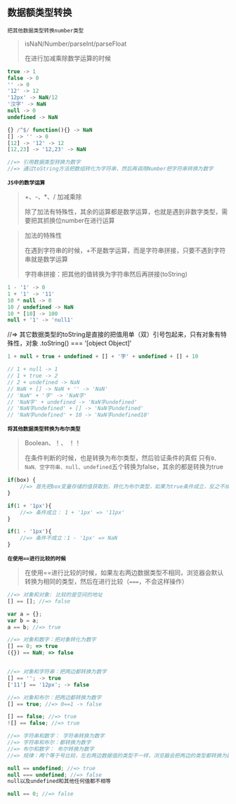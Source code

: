 ## 数据额类型转换

`把其他数据类型转换number类型`

> isNaN/Number/parseInt/parseFloat
> 
> 在进行加减乘除数学运算的时候

```javascript
true -> 1
false -> 0
'' -> 0
'12' -> 12
'12px' -> NaN/12
'汉字' -> NaN
null -> 0
undefined -> NaN

{} /^$/ function(){} -> NaN
[] -> '' -> 0
[12] -> '12' -> 12
[12,23] -> '12,23' -> NaN

//=> 引用数据类型转换为数字
//=> 通过toString方法把数组转化为字符串，然后再调用Number把字符串转换为数字
```

**`JS中的数学运算`**

> +、-、*、/ 加减乘除
> 
> 除了加法有特殊性，其余的运算都是数学运算，也就是遇到非数字类型，需要把其抓换位number在进行运算

> 加法的特殊性
> 
> 在遇到字符串的时候，+不是数学运算，而是字符串拼接，只要不遇到字符串就是数学运算
> 
> 字符串拼接：把其他的值转换为字符串然后再拼接(toString)


```javascript
1 - '1' -> 0
1 + '1' -> '11'
10 * null -> 0
10 / undefined -> NaN
10 * [10] -> 100
null + '1' -> 'null1'
```

//=> 其它数据类型的toString是直接的把值用单（双）引号包起来，只有对象有特殊性，对象
.toString() === '[object Object]' 

```javascript
1 + null + true + undefined + [] + '字' + undefined + [] + 10

// 1 + null -> 1
// 1 + true -> 2
// 2 + undefined -> NaN
// NaN + [] -> NaN + '' -> 'NaN'
// 'NaN' + '字' -> 'NaN字'
// 'NaN字' + undefined -> 'NaN字undefined'
// 'NaN字undefined' + [] -> 'NaN字undefined'
// 'NaN字undefined' + 10 -> 'NaN字undefined10'
```

**`将其他数据类型转换为布尔类型`**

> Boolean、！、 ！！
> 
> 在条件判断的时候，也是转换为布尔类型，然后验证条件的真假
> 只有`0、NaN、空字符串、null、undefined`五个转换为false，其余的都是转换为true

```javascript
if(box) {
	//=> 首先把box变量存储的值获取到，转化为布尔类型，如果为true条件成立，反之不成立
}

if(1 + '1px'){
	//=> 条件成立： 1 + '1px' => '11px'
}

if(1 - '1px'){
	//=> 条件不成立：1 - '1px' => NaN
}
```

**`在使用==进行比较的时候`**

> 在使用==进行比较的时候，如果左右两边数据类型不相同，浏览器会默认转换为相同的类型，然后在进行比较（`===`，不会这样操作）

```javascript
//=> 对象和对象: 比较的是空间的地址
[] == []; //=> false

var a = {};
var b = a;
a == b; //=> true

//=> 对象和数字：把对象转化为数字
[] == 0; => true
({}) == NaN; => false


//=> 对象和字符串：把两边都转换为数字 
[] == ''; -> true
['11'] == '12px'; -> false

//=> 对象和布尔：把两边都转换为数字
[] == true; //=> 0==1 -> false

[] == false; //=> true
![] == false; //=> true

//=> 字符串和数字： 字符串转换为数字
//=> 字符串和布尔：都转换为数字
//=> 布尔和数字： 布尔转换为数字
//=> 规律：两个等于号比较，左右两边数据值的类型不一样，浏览器会把两边的类型都转换为数字然后在比较，但null和undefined除外

null == undefined; //=> true
null === undefined; //=> false
null以及undefined和其他任何值都不相等

null == 0; //=> false 
```



